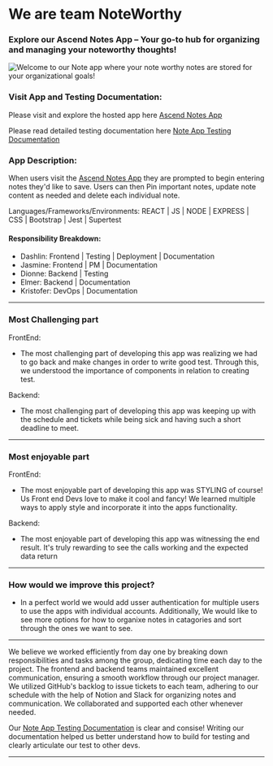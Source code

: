 # We are team NoteWorthy

### Explore our Ascend Notes App – Your go-to hub for organizing and managing your noteworthy thoughts!
![Welcome to our Note app where your note worthy notes are stored for your organizational goals!](https://i.imgur.com/i2iVvXc.gif)




### Visit App and Testing Documentation:
Please visit and explore the hosted app here [Ascend Notes App](https://ascendnotes.fly.dev/) 

Please read detailed testing documentation here [Note App Testing Documentation](https://www.notion.so/Ascend-Notes-Documentation-29f35195934c41ccb28cb9b920610432?pvs=4)

### App Description:
When users visit the [Ascend Notes App](https://ascendnotes.fly.dev/) they are prompted to begin entering notes they'd like to save. Users can then Pin important notes, 
update note content as needed and delete each individual note.

Languages/Frameworks/Environments: REACT | JS | NODE | EXPRESS | CSS | Bootstrap | Jest | Supertest

#### Responsibility Breakdown:
- Dashlin: Frontend | Testing | Deployment | Documentation
- Jasmine: Frontend | PM | Documentation
- Dionne: Backend | Testing
- Elmer: Backend | Documentation
- Kristofer: DevOps | Documentation
<hr>

### Most Challenging part
FrontEnd:
- The most challenging part of developing this app was realizing we had to go back and make changes in order to write good test. Through this, we understood the importance of components in relation to creating test.

Backend:
- The most challenging part of developing this app was keeping up with the schedule and tickets while being sick and having such a short deadline to meet.
<hr>

### Most enjoyable part
FrontEnd:
- The most enjoyable part of developing this app was STYLING of course! Us Front end Devs love to make it cool and fancy! We learned multiple ways to apply style and incorporate it into the apps functionality.

Backend:
- The most enjoyable part of developing this app was witnessing the end result. It's truly rewarding to see the calls working and the expected data return
<hr>

### How would we improve this project?
- In a perfect world we would add usser authentication for multiple users to use the apps with individual accounts. Additionally, We would like to see more options for how to organixe notes in catagories and sort through the ones we want to see.
<hr>

We believe we worked efficiently from day one by breaking down responsibilities and tasks among the group, dedicating time each day to the project. The frontend and backend teams maintained excellent communication, ensuring a smooth workflow through our project manager. We utilized GitHub's backlog to issue tickets to each team, adhering to our schedule with the help of Notion and Slack for organizing notes and communication. We collaborated and supported each other whenever needed.

Our [Note App Testing Documentation](https://www.notion.so/Ascend-Notes-Documentation-29f35195934c41ccb28cb9b920610432?pvs=4) is clear and consise! Writing our documentation helped us better understand how to build for testing and clearly articulate our test to other devs. 
<hr>


